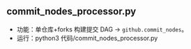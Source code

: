 ## commit_nodes_processor.py
- 功能：单仓库+forks 构建提交 DAG → `github.commit_nodes`。
- 运行：python3 代码/commit_nodes_processor.py
